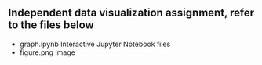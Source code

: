 ## Independent data visualization assignment, refer to the files below

* graph.ipynb Interactive Jupyter Notebook files
* figure.png Image
